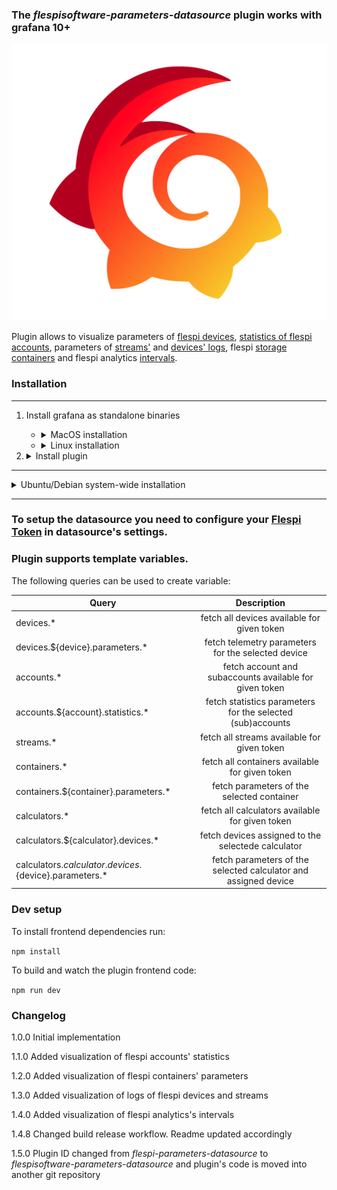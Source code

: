 ### The _flespisoftware-parameters-datasource_ plugin works with grafana 10+

![Logo](https://github.com/flespi-software/flespi-grafana-datasource/blob/main/src/img/logo.svg "flespisoftware parameters grafana plugin")

Plugin allows to visualize parameters of [flespi devices](https://flespi.io/docs/#/gw/devices/get_devices_dev_selector_messages), [statistics of flespi accounts](https://flespi.io/docs/#/platform/statistics), parameters of [streams'](https://flespi.io/docs/#/gw/streams/get_streams_stream_selector_logs) and [devices' logs](https://flespi.io/docs/#/gw/devices/get_devices_dev_selector_logs), flespi [storage containers](https://flespi.io/docs/#/storage/containers/get_containers_container_selector_messages) and flespi analytics [intervals](https://flespi.io/docs/#/gw/calculators/get_calcs_calcs_selector_devices_calc_devices_selector_intervals_calc_device_intervals_selector).

### Installation

________________________________________________

1. Install grafana as standalone binaries
    - <details>
        <summary>MacOS installation</summary>

        You can find the latest version of the commands here: [Install Grafana](https://grafana.com/grafana/download?edition=oss&pg=get&platform=mac&plcmt=selfmanaged-box1-cta1)

        ```bash
        curl -O https://dl.grafana.com/oss/release/grafana-10.2.3.darwin-amd64.tar.gz

        tar -zxvf grafana-10.2.3.darwin-amd64.tar.gz
        ```
      </details>

    - <details>
        <summary>Linux installation</summary>

        You can find the latest version of the commands here: [Install Grafana](https://grafana.com/grafana/download?edition=oss&pg=get&platform=linux&plcmt=selfmanaged-box1-cta1)

        ```bash
        curl -O https://dl.grafana.com/oss/release/grafana-10.2.3.linux-amd64.tar.gz

        tar -zxvf grafana-10.2.3.linux-amd64.tar.gz
        ```

      </details>

2. <details>
    <summary>Install plugin</summary>

    ```bash
    cd grafana-v10.2.3

    mkdir  -p ./data/plugins

    ./bin/grafana cli --pluginsDir ./data/plugins --pluginUrl https://github.com/flespi-software/flespi-grafana-datasource/releases/latest/download/flespisoftware-parameters-datasource.zip plugins install flespisoftware-parameters-datasource
    ```
    As soon as _flespisoftware-parameters-datasource_ plugin is not signed, in order to be able to install and run the plugin, you should specify plugin's id in [allow_loading_unsigned_plugins](https://grafana.com/docs/grafana/latest/setup-grafana/configure-grafana/#allow_loading_unsigned_plugins) Grafana configuration variable.

    Make copy of your `./conf/defaults.ini`
    ```bash
    cp ./conf/defaults.ini ./conf/custom.ini
    ```

    Now edit your `./conf/custom.ini` and set
    ```bash
    allow_loading_unsigned_plugins = flespisoftware-parameters-datasource
    ```

    Start grafana server

    ```bash
    ./bin/grafana server
    ```
  </details>

________________________________________________

<details>
  <summary>Ubuntu/Debian system-wide installation</summary>

  ```
  sudo apt-get install -y adduser libfontconfig1 musl

  wget https://dl.grafana.com/oss/release/grafana_10.2.3_amd64.deb

  sudo dpkg -i grafana_10.2.3_amd64.deb
  ```
  You can find the latest version of the commands here: [Install Grafana](https://grafana.com/grafana/download?edition=oss&pg=get&platform=linux&plcmt=selfmanaged-box1-cta1)

  As soon as _flespisoftware-parameters-datasource_ plugin is not signed, in order to be able to install and run the plugin, you should specify plugin's id in [allow_loading_unsigned_plugins](https://grafana.com/docs/grafana/latest/setup-grafana/configure-grafana/#allow_loading_unsigned_plugins) Grafana configuration variable:

  ```
  allow_loading_unsigned_plugins = flespisoftware-parameters-datasource
  ```

  To install this plugin using the [grafana cli](https://grafana.com/docs/grafana/latest/cli/) tool, execute the following command:
  ```
  cd /usr/share/grafana/bin
  sudo ./grafana cli --pluginUrl https://github.com/flespi-software/flespi-grafana-datasource/releases/latest/download/flespisoftware-parameters-datasource.zip plugins install flespisoftware-parameters-datasource
  ```
  and then restart your grafana server.

  Alternatively, you may manually copy source code from `flespisoftware-parameters-datasource` directory into grafana plugins directory and restart grafana server.
  By default plugins directory is: `/var/lib/grafana/plugins`
  To check plugins directory in Grafana interface open: Toggle menu in top left corner > Administration > Settings > paths/plugins

  To remove plugin run:
  ```
  cd /usr/share/grafana/bin
  sudo ./grafana cli plugins remove flespisoftware-parameters-datasource
  ```

</details>

________________________________________________

### To setup the datasource you need to configure your [Flespi Token](https://flespi.com/kb/tokens-access-keys-to-flespi-platform) in datasource's settings.

### Plugin supports template variables.
The following queries can be used to create variable:

| Query                                                    | Description                                                     |
| ---------------------------------------------------------|:---------------------------------------------------------------:|
| devices.*                                                | fetch all devices available for given token                     |
| devices.${device}.parameters.*                           | fetch telemetry parameters for the selected device              |
| accounts.*                                               | fetch account and subaccounts available for given token         |
| accounts.${account}.statistics.*                         | fetch statistics parameters for the selected (sub)accounts      |
| streams.*                                                | fetch all streams available for given token                     |
| containers.*                                             | fetch all containers available for given token                  |
| containers.${container}.parameters.*                     | fetch parameters of the selected container                      |
| calculators.*                                            | fetch all calculators available for given token                 |
| calculators.${calculator}.devices.*                      | fetch devices assigned to the selectede calculator              |
| calculators.${calculator}.devices.${device}.parameters.* | fetch parameters of the selected calculator and assigned device |


### Dev setup

To install frontend dependencies run:

`npm install`

To build and watch the plugin frontend code:

`npm run dev`

### Changelog

1.0.0
  Initial implementation
  
1.1.0
  Added visualization of flespi accounts' statistics

1.2.0 
  Added visualization of flespi containers' parameters

1.3.0
  Added visualization of logs of flespi devices and streams

1.4.0
  Added visualization of flespi analytics's intervals

1.4.8
  Changed build release workflow. Readme updated accordingly

1.5.0
  Plugin ID changed from _flespi-parameters-datasource_ to _flespisoftware-parameters-datasource_ and plugin's code is moved into another git repository
